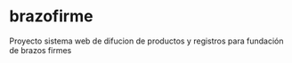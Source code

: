 # brazofirme
Proyecto sistema web de difucion de productos y registros para fundación de brazos firmes  
